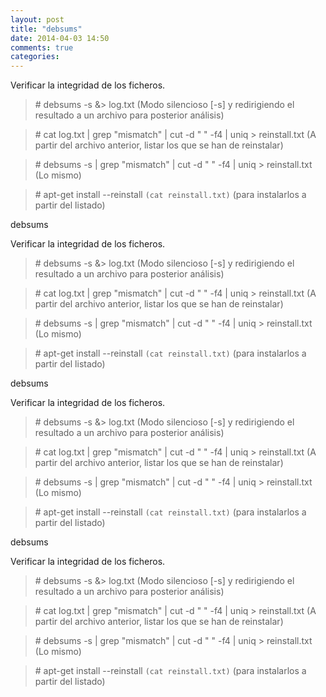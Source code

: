 ```yaml
---
layout: post
title: "debsums"
date: 2014-04-03 14:50
comments: true
categories: 
---
```

Verificar la integridad de los ficheros. 

>\# debsums -s &> log.txt  (Modo silencioso [-s] y redirigiendo el resultado a un archivo para posterior análisis)

>\# cat log.txt | grep "mismatch" | cut -d " " -f4 | uniq > reinstall.txt (A partir del archivo anterior, listar los que se han de reinstalar)

>\# debsums -s | grep "mismatch" | cut -d " " -f4 | uniq > reinstall.txt (Lo mismo)

>\# apt-get install --reinstall `(cat reinstall.txt)`  (para instalarlos a partir del listado)

debsums

Verificar la integridad de los ficheros. 

>\# debsums -s &> log.txt  (Modo silencioso [-s] y redirigiendo el resultado a un archivo para posterior análisis)

>\# cat log.txt | grep "mismatch" | cut -d " " -f4 | uniq > reinstall.txt (A partir del archivo anterior, listar los que se han de reinstalar)

>\# debsums -s | grep "mismatch" | cut -d " " -f4 | uniq > reinstall.txt (Lo mismo)

>\# apt-get install --reinstall `(cat reinstall.txt)`  (para instalarlos a partir del listado)

debsums

Verificar la integridad de los ficheros. 

>\# debsums -s &> log.txt  (Modo silencioso [-s] y redirigiendo el resultado a un archivo para posterior análisis)

>\# cat log.txt | grep "mismatch" | cut -d " " -f4 | uniq > reinstall.txt (A partir del archivo anterior, listar los que se han de reinstalar)

>\# debsums -s | grep "mismatch" | cut -d " " -f4 | uniq > reinstall.txt (Lo mismo)

>\# apt-get install --reinstall `(cat reinstall.txt)`  (para instalarlos a partir del listado)

debsums

Verificar la integridad de los ficheros. 

>\# debsums -s &> log.txt  (Modo silencioso [-s] y redirigiendo el resultado a un archivo para posterior análisis)

>\# cat log.txt | grep "mismatch" | cut -d " " -f4 | uniq > reinstall.txt (A partir del archivo anterior, listar los que se han de reinstalar)

>\# debsums -s | grep "mismatch" | cut -d " " -f4 | uniq > reinstall.txt (Lo mismo)

>\# apt-get install --reinstall `(cat reinstall.txt)`  (para instalarlos a partir del listado)


